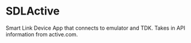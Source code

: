 # SDLActive
Smart Link Device App that connects to emulator and TDK. Takes in API information from active.com.
